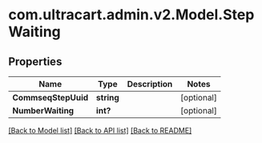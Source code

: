 # com.ultracart.admin.v2.Model.StepWaiting
## Properties

Name | Type | Description | Notes
------------ | ------------- | ------------- | -------------
**CommseqStepUuid** | **string** |  | [optional] 
**NumberWaiting** | **int?** |  | [optional] 


[[Back to Model list]](../README.md#documentation-for-models) [[Back to API list]](../README.md#documentation-for-api-endpoints) [[Back to README]](../README.md)

